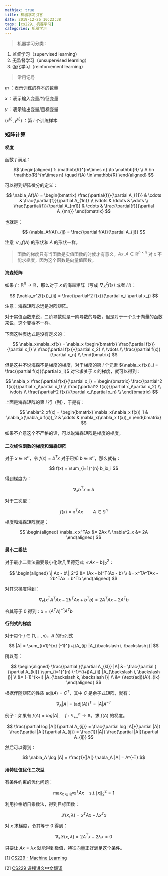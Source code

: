 ```yaml
---
mathjax: true
title: 机器学习引言
date: 2019-12-26 10:23:38
tags: [cs229, 机器学习]
categories: 机器学习
---
```


> 机器学习分类：

1. 监督学习（supervised learning）
2. 无监督学习（unsupervised learning）
3. 强化学习（reinforcement learning）

<!-- more -->

> 常用记号

$m$ ：表示训练的样本的数量

$x$ ：表示输入变量/特征变量

$y$ ：表示输出变量/目标变量

$(x^{(i)}, y^{(i)})$ ：第 $i$ 个训练样本

### 矩阵计算

#### 梯度

函数 $f$ 满足：

$$
\begin{aligned}
    f: \mathbb{R}^{m\times n} \to \mathbb{R} \\
    A \in \mathbb{R}^{m\times n} \quad f(A) \in \mathbb{R}
\end{aligned}
$$

可以得到矩阵微分的定义：

$$
\nabla_Af(A) =
\begin{bmatrix}
\frac{\partial{f}}{\partial A_{11}} & \cdots & \frac{\partial{f}}{\partial A_{1n}} \\
\vdots & \ddots & \vdots \\
\frac{\partial{f}}{\partial A_{m1}} & \cdots & \frac{\partial{f}}{\partial A_{mn}}
\end{bmatrix}
$$

也就是：

$$
(\nabla_Af(A))_{ij} = \frac{\partial  f(A)}{\partial A_{ij}}
$$

注意 $\nabla_Af(A)$ 的形状和 $A$ 的形状一样。

> 函数的梯度只有当函数是实值函数的时候才有意义。$Ax, A\in \mathbb{R}^{n\times n}$ 对 $x$ 不能求梯度，因为这个函数是向量值函数。

#### 海森矩阵

如果 $f: \mathbb{R}^n \to \mathbb{R}$，那么对于 $x$ 的海森矩阵（写成 $\nabla^2_xf(x)$ 或者 $H$）：

$$
(\nabla_x^2f(x))_{ij} = \frac{\partial^2 f(x)}{\partial x_i \partial x_j}
$$

注意：海森矩阵永远是对阵矩阵。

对于实值函数来说，二阶导数就是一阶导数的导数，但是对于一个关于向量的函数来说，这个变得不一样。

下面这种表达式是没有定义的：

$$
\nabla_x\nabla_xf(x) = \nabla_x \begin{bmatrix}
    \frac{\partial f(x)}{\partial x_1} \\
    \frac{\partial f(x)}{\partial x_2} \\
    \vdots \\
    \frac{\partial f(x)}{\partial x_n} \\
\end{bmatrix}
$$

但是这并不说海森不是梯度的梯度，对于梯度的第 $i$ 个元素 $(\nabla_x f(x))_i = \frac{\partial f(x)}{\partial x_i}$ 对它求关于 $x$ 的梯度，就可以得到：

$$
\nabla_x \frac{\partial f(x)}{\partial x_i} = \begin{bmatrix}
    \frac{\partial^2 f(x)}{\partial x_i\partial x_1} \\
    \frac{\partial^2 f(x)}{\partial x_i\partial x_2} \\
    \vdots \\
    \frac{\partial^2 f(x)}{\partial x_i\partial x_n} \\
\end{bmatrix}
$$

上面是海森矩阵的第 $i$ 行（列），于是有：

$$
\nabla^2_xf(x) =
\begin{bmatrix}
\nabla_x(\nabla_x f(x))_1 & \nabla_x(\nabla_x f(x))_2 & \cdots & \nabla_x(\nabla_x f(x))_n
\end{bmatrix}
$$

如果不介意这个不严格的话，可以说海森矩阵是梯度的梯度。

#### 二次线性函数的梯度和海森矩阵

对于 $x \in \mathbb{R}^n$，令 $f(x) = b^Tx$ 对于已知 $b \in \mathbb{R}^n$，那么就有：

$$
f(x) = \sum_{i=1}^{n} b_ix_i
$$

得到梯度为：

$$
\nabla_x b^Tx = b
$$

对于二次型：

$$
f(x) = x^TAx \qquad A \in \mathbb{S}^n
$$

梯度和海森矩阵就是：

$$
\begin{aligned}
\nabla_x x^TAx &= 2Ax \\
\nabla^2_x &= 2A
\end{aligned}
$$

#### 最小二乘法

对于最小二乘法需要最小化欧几里德范式 $\| Ax - b\|_2^2$：

$$
\begin{aligned}
\| Ax - b\|_2^2 &= (Ax - b)^T(Ax - b) \\
&= x^TA^TAx - 2b^TAx + b^Tb
\end{aligned}
$$

对其求梯度得到：

$$
\nabla_x(x^TA^TAx - 2b^TAx + b^Tb) = 2A^TAx - 2A^Tb
$$

令其等于 $0$ 得到：$x = (A^TA)^{-1}A^Tb$

#### 行列式的梯度

对于每个 $j \in (1, \dots, n)$，$A$ 的行列式

$$
|A| = \sum_{i=1}^{n} (-1)^{i+j}A_{ij} |A_{\backslash i, \backslash j}|
$$

所以有：

$$
\begin{aligned}
    \frac{\partial }{\partial A_{kl}} |A| &= \frac{\partial }{\partial A_{kl}} \sum_{i=1}^{n} (-1)^{i+j}A_{ij} |A_{\backslash i, \backslash j}| \\
    &= (-1)^{k+l} |A_{\backslash k, \backslash l}| \\
    &= (\text{adj}(A))_{lk}
\end{aligned}
$$

根据伴随矩阵的性质 $\text{adj}(A) = C^T$，其中 $C$ 是余子式矩阵，就有：

$$
\nabla_A |A| = (\text{adj}(A))^T = |A| A^{-T}
$$

例子：如果有 $f(A) = log |A|, \quad f:\mathbb{S}^n_{++} \to \mathbb{R}$，求 $f(A)$ 的梯度。

$$
\frac{\partial log |A|}{\partial A_{ij}} = \frac{\partial log |A|}{\partial |A|} \frac{\partial |A|}{\partial A_{ij}} = \frac{1}{|A|} \frac{\partial |A|}{\partial A_{ij}}
$$

然后可以得到：

$$
\nabla_A \log |A| = \frac{1}{|A|} \nabla_A |A| = A^{-T}
$$

#### 用特征值优化二次型

有条件约束的优化问题：

$$
\max_{x\in \mathbb{R}^n} x^TAx \quad \text{s.t.} \| x \|_2^2 = 1
$$

利用拉格朗日乘数法，得到目标函数：

$$
\mathcal{L}(x, \lambda) = x^TAx - \lambda x^Tx
$$

对 $x$ 求梯度，令其等于 $0$ 得到：

$$
\nabla_x \mathcal{L}(x, \lambda) = 2A^T x - 2\lambda x = 0
$$

只要让 $Ax = \lambda x$ 就能得到极值，特征向量正好满足这个条件。

[1] [CS229 - Machine Learning](https://see.stanford.edu/Course/CS229)

[2] [CS229 课程讲义中文翻译](https://kivy-cn.github.io/Stanford-CS-229-CN/)
